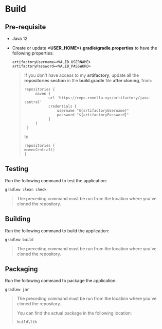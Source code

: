 # Build

## Pre-requisite

* Java 12

* Create or update **<USER_HOME>\\.gradle\\gradle.properties** to have the following properties:

    ```properties
    artifactoryUsername=<VALID_USERNAME>
    artifactoryPassword=<VALID_PASSWORD>
    ```

    > If you don't have access to my **artifactory**, update all the **repositories section** in the **build.gradle** file **after cloning**, from:
    >
    > ```
    > repositories {
    >      maven {
    >            url 'https://repo.ronella.xyz/artifactory/java-central'
    >            credentials {
    >                username "${artifactoryUsername}"
    >                password "${artifactoryPassword}"
    >            }
    >      }
    >  }
    >    ```
    >    
    >    to
    >    
    >    ```
    >  repositories {
    > 	mavenCentral()
    > }
    >```

## Testing

Run the following command to test the application:

```
gradlew clean check
```

> The preceding command must be run from the location where you've cloned the repository.

## Building

Run the following command to build the application:

```
gradlew build
```

> The preceding command must be run from the location where you've cloned the repository.

## Packaging

Run the following command to package the application:

```
gradlew jar
```

> The preceding command must be run from the location where you've cloned the repository.
>
> You can find the actual package in the following location:
>
> ```
> build\lib
> ```